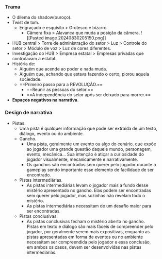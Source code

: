 

### Trama
* O dilema do shadow(ouroço).
* Twist de tom.
	* Engraçado e esquisito > Grotesco e bizarro.
		* Câmera fixa > Alavanca que muda a posição da câmera.
![[Pasted image 20240830205150.png]]
* HUB central > Torre de administração do setor > Luz > Controle do setor > Módulo de voz > Luz de cores diferentes.
* Investigação do HUB > Empresa estatal > Empresas privadas que controlavam a estatal.
* História de:
	* Alguém que acende ao poder e nada muda.
	* Alguém que, achando que estava fazendo o certo, piorou aquela sociedade.
	* ==Primeiro passo para a REVOLUÇÃO.==
		* ==Reunir as pessoas do setor.==
		* ==A independência do setor após ser deixado para morrer.==
* **Espaços negativos na narrativa.**


### Design de narrativa
* Pistas.
	* Uma pista é qualquer informação que pode ser extraída de um texto, diálogo, evento ou do ambiente.
	* Gancho.
		* Uma pista, geralmente um evento ou algo do cenário, que expõe ao jogador uma grande questão daquele mundo, personagem, evento, mecânica... Sua intenção é atiçar a curiosidade do jogador visualmente, mecanicamente e narrativamente.
		* Os ganchos são encontrados sem querer pelo jogador durante a gameplay sendo importante esse elemento de facilidade de ser encontrado.
	* Pistas intermediárias.
		* As pistas intermediárias levam o jogador mais a fundo desse mistério apresentado no gancho. Elas podem ser encontradas sem querer pelo jogador, mas sozinhas não revelam todo o mistério.
		* As pistas intermediárias necessitam de um desafio maior para ser encontradas.
	* Pistas conclusivas.
		* As pistas conclusivas fecham o mistério aberto no gancho. Pistas em texto e diálogo são mais fáceis de compreender pelo jogador, por geralmente serem mais expositivas, enquanto as pistas apresentadas em forma de eventos ou no ambiente necessitam ser compreendida pelo jogador e essa conclusão, em ambos os casos, devem ser desenvolvidas nas pistas intermediárias.